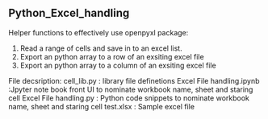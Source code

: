 ## Python_Excel_handling

Helper functions to effectively use openpyxl package:
1. Read a range of cells and save in to an excel list.
2. Export an python array to a row of an exsiting excel file
3. Export an python array to a column of an exsiting excel file

File decsription:
cell_lib.py  : library file definetions
Excel File handling.ipynb :Jpyter note book front UI to nominate workbook name, sheet and staring cell
Excel File handling.py : Python code snippets to nominate workbook name, sheet and staring cell
test.xlsx : Sample excel file





